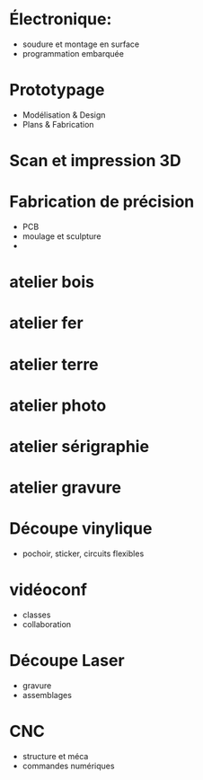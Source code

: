 # Électronique:
- soudure et montage en surface
- programmation embarquée

# Prototypage
- Modélisation & Design
- Plans & Fabrication

# Scan et impression 3D

# Fabrication de précision
- PCB
- moulage et sculpture
- 

# atelier bois
# atelier fer
# atelier terre
# atelier photo
# atelier sérigraphie
# atelier gravure

# Découpe vinylique
- pochoir, sticker, circuits flexibles

# vidéoconf
- classes
- collaboration

# Découpe Laser
- gravure
- assemblages

# CNC
- structure et méca
- commandes numériques

